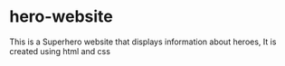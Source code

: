 # hero-website
This is a Superhero website that displays information about  heroes, It is created using html and css
